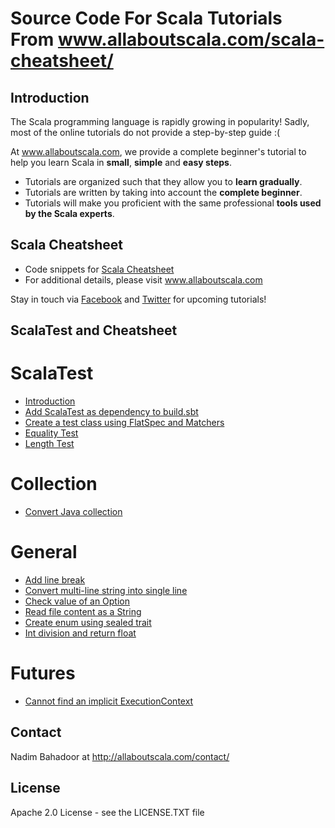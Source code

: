 # Source Code For Scala Tutorials From www.allaboutscala.com/scala-cheatsheet/
## Introduction
The Scala programming language is rapidly growing in popularity! Sadly, most of the online tutorials do not provide a step-by-step guide :(
 
At www.allaboutscala.com, we provide a complete beginner's tutorial to help you learn Scala in **small**, **simple** and **easy steps**.

- Tutorials are organized such that they allow you to **learn gradually**.
- Tutorials are written by taking into account the **complete beginner**.
- Tutorials will make you proficient with the same professional **tools used by the Scala experts**.

## Scala Cheatsheet
- Code snippets for [Scala Cheatsheet](http://allaboutscala.com/scala-cheatsheet/)
- For additional details, please visit www.allaboutscala.com

Stay in touch via [Facebook](http://www.facebook.com/allaboutscala) and [Twitter](https://twitter.com/NadimBahadoor) for upcoming tutorials!

## ScalaTest and Cheatsheet
# ScalaTest
- [Introduction](http://allaboutscala.com/scala-cheatsheet/#scalatest-introduction)
- [Add ScalaTest as dependency to build.sbt](http://allaboutscala.com/scala-cheatsheet/#add-scalatest-dependency-build.sbt)
- [Create a test class using FlatSpec and Matchers](http://allaboutscala.com/scala-cheatsheet/#test-class-flatspec-matchers)
- [Equality Test](http://allaboutscala.com/scala-cheatsheet/#scalatest-equality)
- [Length Test](http://allaboutscala.com/scala-cheatsheet/#scalatest-length)

# Collection
- [Convert Java collection](http://allaboutscala.com/scala-cheatsheet/#convert-java-collection-to-scala)

# General
- [Add line break](http://allaboutscala.com/scala-cheatsheet/#line-separator)
- [Convert multi-line string into single line](http://allaboutscala.com/scala-cheatsheet/#multi-line-to-single-line)
- [Check value of an Option](http://allaboutscala.com/scala-cheatsheet/#check-option-value)
- [Read file content as a String](http://allaboutscala.com/scala-cheatsheet/#read-file)
- [Create enum using sealed trait](http://allaboutscala.com/scala-cheatsheet/#create-enum-sealed-trait)
- [Int division and return float](http://allaboutscala.com/scala-cheatsheet/#int-division-scala)

# Futures
- [Cannot find an implicit ExecutionContext](http://allaboutscala.com/scala-cheatsheet/#implicit-executioncontext)

## Contact
Nadim Bahadoor at http://allaboutscala.com/contact/

## License
Apache 2.0 License - see the LICENSE.TXT file 
